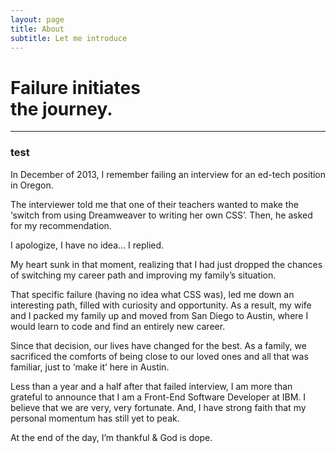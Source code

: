 ```yaml
---
layout: page
title: About
subtitle: Let me introduce
---
```

<h1 class="home--subtitle text--bold">Failure initiates<br> the journey.</h1>
<hr class="divider--accent">

### test






In December of 2013, I remember failing an interview for an ed-tech position in Oregon.

The interviewer told me that one of their teachers wanted to make the ‘switch from using Dreamweaver to writing her own CSS’. Then, he asked for my recommendation.

I apologize, I have no idea… I replied.

My heart sunk in that moment, realizing that I had just dropped the chances of switching my career path and improving my family’s situation.

That specific failure (having no idea what CSS was), led me down an interesting path, filled with curiosity and opportunity. As a result, my wife and I packed my family up and moved from San Diego to Austin, where I would learn to code and find an entirely new career.

Since that decision, our lives have changed for the best. As a family, we sacrificed the comforts of being close to our loved ones and all that was familiar, just to ‘make it’ here in Austin.

Less than a year and a half after that failed interview, I am more than grateful to announce that I am a Front-End Software Developer at IBM. I believe that we are very, very fortunate. And, I have strong faith that my personal momentum has still yet to peak.

At the end of the day, I’m thankful & God is dope.
